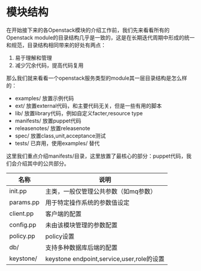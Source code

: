 # 模块结构

在开始接下来的各Openstack模块的介绍工作前，我们先来看看所有的Openstack module的目录结构几乎是一致的，这是在长期迭代周期中形成的统一和规范，目录结构相同带来的好处有两点：

1. 易于理解和管理
2. 减少冗余代码，提高代码复用

那么我们就来看看一个openstack服务类型的module其一层目录结构是怎么样的：

* examples/      放置示例代码   
* ext/           放置external代码，和主要代码无关，但是一些有用的脚本
* lib/           放置library代码，例如自定义facter,resource type
* manifests/     放置puppet代码
* releasenotes/  放置releasenote
* spec/          放置class,unit,acceptance测试
* tests/         已弃用，使用examples/ 替代


这里我们重点介绍manifests/目录，这里放置了最核心的部分：puppet代码，我们会介绍其中的公共部分。

| 名称 | 说明 |
| -- | -- |
| init.pp | 主类，一般仅管理公共参数（如mq参数） |
| params.pp | 用于特定操作系统的参数值设定 |
| client.pp | 客户端的配置 |
| config.pp | 未由该模块管理的参数配置 |
| policy.pp | policy设置 |
| db/ | 支持多种数据库后端的配置 |
| keystone/ | keystone endpoint,service,user,role的设置 |

